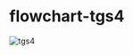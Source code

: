 # flowchart-tgs4
![tgs4](https://user-images.githubusercontent.com/56398951/70366796-a93d8e00-18cc-11ea-913c-61dd3d6f3ea3.PNG)
